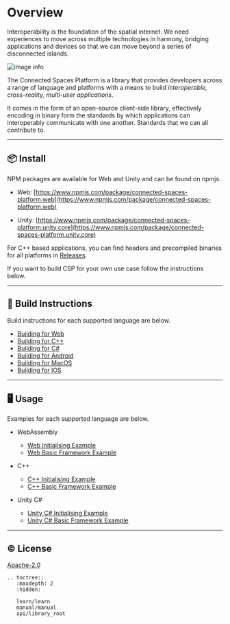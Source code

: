 # Overview

Interoperability is the foundation of the spatial internet. We need experiences to move across multiple technologies in harmony, bridging applications and devices so that we can move beyond a series of disconnected islands.

![image info](./_static/interop.gif)

The Connected Spaces Platform is a library that provides developers across a range of language and platforms with a means to build *interoperable, cross-reality, multi-user applications*.

It comes in the form of an open-source client-side library, effectively encoding in binary form the standards by which applications can interoperably communicate with one another. Standards that we can all contribute to.

****

## 📦 Install
NPM packages are available for Web and Unity and can be found on npmjs.

- Web: [https://www.npmjs.com/package/connected-spaces-platform.web](https://www.npmjs.com/package/connected-spaces-platform.web)

- Unity: [https://www.npmjs.com/package/connected-spaces-platform.unity.core](https://www.npmjs.com/package/connected-spaces-platform.unity.core)

For C++ based applications, you can find headers and precompiled binaries for all platforms in [Releases](https://github.com/magnopus-opensource/connected-spaces-platform/releases).

If you want to build CSP for your own use case follow the instructions below.

****

## 🔨 Build Instructions
Build instructions for each supported language are below.

- [Building for Web](manual/building/web)
- [Building for C++](manual/building/cpp)
- [Building for C#](manual/building/csharp)
- [Building for Android](manual/building/android)
- [Building for MacOS](manual/building/macos)
- [Building for IOS](manual/building/ios)

****

## 🖥️ Usage
Examples for each supported language are below.

- WebAssembly 
    - [Web Initialising Example](https://github.com/magnopus-opensource/connected-spaces-platform/tree/main/Examples/Initialising%20Foundation/Web)
    - [Web Basic Framework Example](https://github.com/magnopus-opensource/connected-spaces-platform/tree/main/Examples/Basic%20Framework/Web)
- C++
    - [C++ Initialising Example](https://github.com/magnopus-opensource/connected-spaces-platform/tree/main/Examples/Initialising%20Foundation/CPlusPlus/InitialisingFoundation)
    - [C++ Basic Framework Example](https://github.com/magnopus-opensource/connected-spaces-platform/tree/main/Examples/Basic%20Framework/CPlusPlus/BasicFramework)

- Unity C#
    - [Unity C# Initialising Example](https://github.com/magnopus-opensource/connected-spaces-platform/tree/main/Examples/Initialising%20Foundation/CSharp/Foundation-Unity-Example)
    - [Unity C# Basic Framework Example](https://github.com/magnopus-opensource/connected-spaces-platform/tree/main/Examples/Basic%20Framework/CSharp/Foundation-Unity-Example)

****
 ## ©️ License

 [Apache-2.0](https://github.com/magnopus-opensource/connected-spaces-platform/blob/main/LICENSE)

```eval_rst
.. toctree::
   :maxdepth: 2
   :hidden:

   learn/learn
   manual/manual
   api/library_root
```
